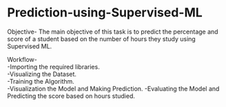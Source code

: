 # Prediction-using-Supervised-ML
Objective- The main objective of this task is to predict the percentage and score of a student based on the number of hours they study using Supervised ML.  

Workflow-  
-Importing the required libraries.  
-Visualizing the Dataset.  
-Training the Algorithm.  
-Visualization the Model and Making Prediction. 
-Evaluating the Model and Predicting the score based on hours studied.
